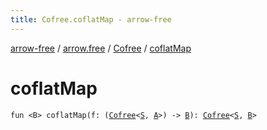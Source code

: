 ```yaml
---
title: Cofree.coflatMap - arrow-free
---
```


[arrow-free](../../index.html) / [arrow.free](../index.html) / [Cofree](index.html) / [coflatMap](./coflat-map.html)

# coflatMap

`fun <B> coflatMap(f: (`[`Cofree`](index.html)`<`[`S`](index.html#S)`, `[`A`](index.html#A)`>) -> `[`B`](coflat-map.html#B)`): `[`Cofree`](index.html)`<`[`S`](index.html#S)`, `[`B`](coflat-map.html#B)`>`